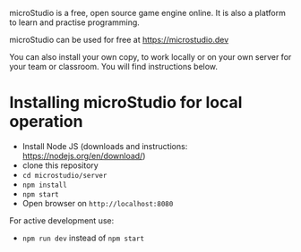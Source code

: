 microStudio is a free, open source game engine online.
It is also a platform to learn and practise programming.

microStudio can be used for free at https://microstudio.dev

You can also install your own copy, to work locally or on your own server
for your team or classroom. You will find instructions below.

# Installing microStudio for local operation

* Install Node JS (downloads and instructions: https://nodejs.org/en/download/)
* clone this repository
* `cd microstudio/server`
* `npm install`
* `npm start`
* Open browser on `http://localhost:8080`

For active development use:
* `npm run dev` instead of `npm start`
